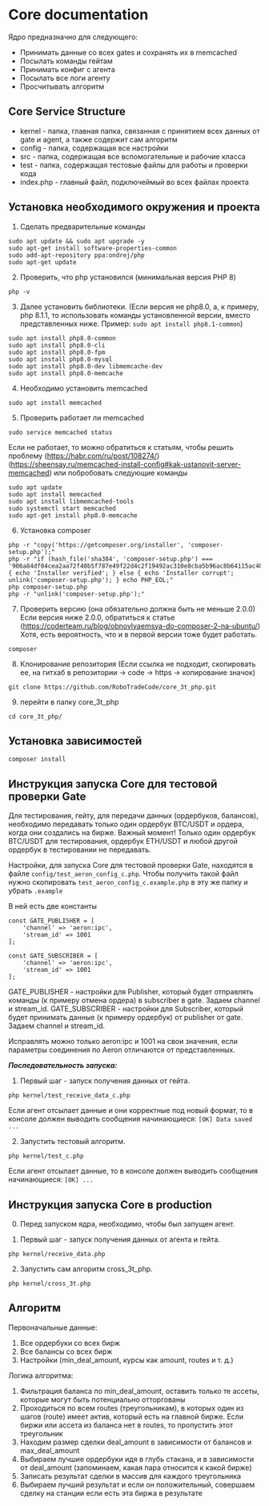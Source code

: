 # Core documentation
Ядро предназначно для следующего:
- Принимать данные со всех gates и сохранять их в memcached
- Посылать команды гейтам
- Принимать конфиг с агента
- Посылать все логи агенту
- Просчитывать алгоритм

## Core Service Structure
- kernel - папка, главная папка, связанная с принятием всех данных от gate и agent, а также содержит сам алгоритм
- config - папка, содержащая все настройки
- src - папка, содержащая все вспомогательные и рабочие класса
- test - папка, содержащая тестовые файлы для работы и проверки кода
- index.php - главный файл, подключеймый во всех файлах проекта

## Установка необходимого окружения и проекта
1. Сделать предварительные команды
```shell
sudo apt update && sudo apt upgrade -y
sudo apt-get install software-properties-common
sudo add-apt-repository ppa:ondrej/php
sudo apt-get update
```

2. Проверить, что php установился (минимальная версия PHP 8)
```shell
php -v
```

3. Далее установить библиотеки.
(Если версия не php8.0, а, к примеру, php 8.1.1, то использовать команды установленной версии, вместо представленных ниже. Пример: ```sudo apt install php8.1-common```)
```shell
sudo apt install php8.0-common
sudo apt install php8.0-cli
sudo apt install php8.0-fpm
sudo apt install php8.0-mysql
sudo apt install php8.0-dev libmemcache-dev
sudo apt install php8.0-memcache
```

4. Необходимо установить memcached
```shell
sudo apt install memcached
```

5. Проверить работает ли memcached 
```shell
sudo service memcached status
```
Если не работает, то можно обратиться к статьям, чтобы решить проблему
(https://habr.com/ru/post/108274/)
(https://sheensay.ru/memcached-install-config#kak-ustanovit-server-memcached)
или побробовать следующие команды
```shell
sudo apt update
sudo apt install memcached
sudo apt install libmemcached-tools
sudo systemctl start memcached
sudo apt-get install php8.0-memcache
```

6. Установка composer
```shell
php -r "copy('https://getcomposer.org/installer', 'composer-setup.php');"
php -r "if (hash_file('sha384', 'composer-setup.php') === '906a84df04cea2aa72f40b5f787e49f22d4c2f19492ac310e8cba5b96ac8b64115ac402c8cd292b8a03482574915d1a8') { echo 'Installer verified'; } else { echo 'Installer corrupt'; unlink('composer-setup.php'); } echo PHP_EOL;"
php composer-setup.php
php -r "unlink('composer-setup.php');"
```

7. Проверить версию (она обязательно должна быть не меньше 2.0.0)
Если версия ниже 2.0.0, обратиться к статье (https://coderteam.ru/blog/obnovlyaemsya-do-composer-2-na-ubuntu/)
Хотя, есть вероятность, что и в первой версии тоже будет работать.
```shell
composer
```

8. Клонирование репозитория (Если ссылка не подходит, скопировать ее, на гитхаб в репозитории -> code -> https -> копирование значок)
```shell
git clone https://github.com/RoboTradeCode/core_3t_php.git
```

9. перейти в папку core_3t_php
```shell
cd core_3t_php/
```

## Установка зависимостей
```shell
composer install
```

## Инструкция запуска Core для тестовой проверки Gate
Для тестирования, гейту, для передачи данных (ордербуков, балансов), необходимо передавать только один ордербук BTC/USDT и ордера, когда они создались на бирже.
Важный момент! Только один ордербук BTC/USDT для тестирования, ордербук ETH/USDT и любой другой ордербук в тестировании не передавать.

Настройки, для запуска Core для тестовой проверки Gate, находятся в файле ```config/test_aeron_config_c.php```.
Чтобы получить такой файл нужно скопировать ```test_aeron_config_c.example.php``` в эту же папку и убрать ```.example```

В ней есть две константы
```shell
const GATE_PUBLISHER = [
    'channel' => 'aeron:ipc',
    'stream_id' => 1001
];

const GATE_SUBSCRIBER = [
    'channel' => 'aeron:ipc',
    'stream_id' => 1001
];
```
GATE_PUBLISHER - настройки для Publisher, который будет отправлять команды (к примеру отмена ордера) в subscriber в gate. Задаем channel и stream_id.
GATE_SUBSCRIBER - настройки для Subscriber, который будет принимать данные (к примеру ордербук) от publisher от gate. Задаем channel и stream_id.

Исправлять можно только aeron:ipc и 1001 на свои значения, если параметры соединения по Aeron отличаются от представленных.

_**Последовательность запуска:**_

1. Первый шаг - запуск получения данных от гейта.
```shell
php kernel/test_receive_data_c.php
```
Если агент отсылает данные и они корректные под новый формат, то в консоле должен выводить сообщения начинающиеся: ```[OK] Data saved ...```

2. Запустить тестовый алгоритм.
```shell
php kernel/test_c.php
```
Если агент отсылает данные, то в консоле должен выводить сообщения начинающиеся: ```[OK] ...```



## Инструкция запуска Core в production
0. Перед запуском ядра, необходимо, чтобы был запущен агент.

1. Первый шаг - запуск получения данных от агента и гейта.
```shell
php kernel/receive_data.php
```

2. Запустить сам алгоритм cross_3t_php.
```shell
php kernel/cross_3t.php
```

## Алгоритм
Первоначальные данные:
1) Все ордербуки со всех бирж
2) Все балансы со всех бирж
3) Настройки (min_deal_amount, курсы как amount, routes и т. д.)

Логика алгоритма:
1) Фильтрация баланса по min_deal_amount, оставить только те ассеты, которые могут быть потенциально отторгованы
2) Проходиться по всем routes (треугольникам), в которых один из шагов (route) имеет актив, который есть на главной бирже. Если биржи или ассета из баланса нет в routes, то пропустить этот треугольник
3) Находим размер сделки deal_amount в зависимости от балансов и max_deal_amount
4) Выбираем лучшие ордербуки идя в глубь стакана, и в зависимости от deal_amount (запоминаем, какая пара относится к какой бирже)
5) Записать результат сделки в массив для каждого треугольника
6) Выбираем лучший результат и если он положительный, совершаем сделку на станции если есть эта биржа в результате

